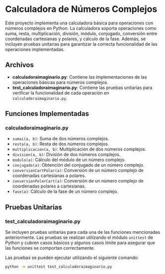 # Calculadora de Números Complejos

Este proyecto implementa una calculadora básica para operaciones con números complejos en Python. La calculadora soporta operaciones como suma, resta, multiplicación, división, módulo, conjugado, conversión entre coordenadas cartesianas y polares, y cálculo de la fase. Además, se incluyen pruebas unitarias para garantizar la correcta funcionalidad de las operaciones implementadas.

## Archivos

- **calculadoraimaginario.py**: Contiene las implementaciones de las operaciones básicas para números complejos.
- **test_calculadoraimaginario.py**: Contiene las pruebas unitarias para verificar la funcionalidad de cada operación en `calculadoraimaginario.py`.

## Funciones Implementadas

### calculadoraimaginario.py

- `sumai(a, b)`: Suma de dos números complejos.
- `resta(a, b)`: Resta de dos números complejos.
- `multiplicacion(a, b)`: Multiplicación de dos números complejos.
- `division(a, b)`: División de dos números complejos.
- `modulo(a)`: Cálculo del módulo de un número complejo.
- `conjugado(a)`: Obtención del conjugado de un número complejo.
- `conversionCartPolar(a)`: Conversión de un número complejo de coordenadas cartesianas a polares.
- `conversionPolarCart(a)`: Conversión de un número complejo de coordenadas polares a cartesianas.
- `fase(a)`: Cálculo de la fase de un número complejo.

## Pruebas Unitarias

### test_calculadoraimaginario.py

Se incluyen pruebas unitarias para cada una de las funciones mencionadas anteriormente. Las pruebas se realizan utilizando el módulo `unittest` de Python y cubren casos básicos y algunos casos límite para asegurar que las funciones se comportan correctamente.

Las pruebas se pueden ejecutar utilizando el siguiente comando:

```bash
python -m unittest test_calculadoraimaginario.py
